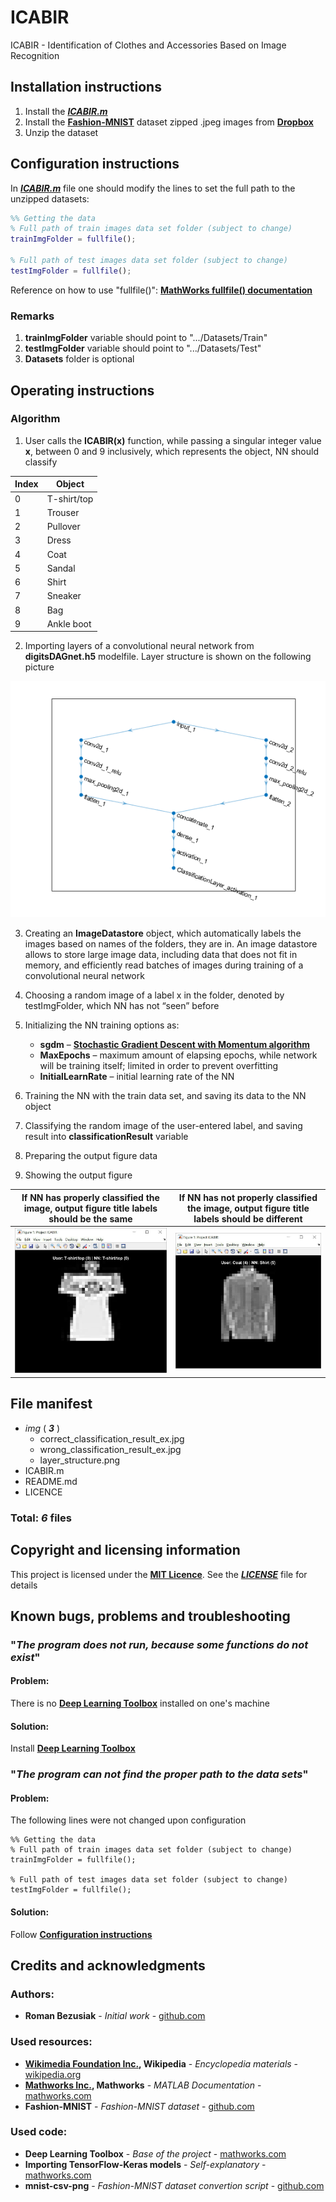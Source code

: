 # ICABIR

ICABIR - Identification of Clothes and Accessories Based on Image Recognition

## Installation instructions

1. Install the [**_ICABIR.m_**](ICABIR.m)
2. Install the [**Fashion-MNIST**](https://github.com/zalandoresearch/fashion-mnist) dataset zipped .jpeg images from [**Dropbox**](https://www.dropbox.com/s/3sddmn90pf50zi6/Datasets.zip?dl=0)
3. Unzip the dataset

## Configuration instructions

In [**_ICABIR.m_**](ICABIR.m) file one should modify the lines to set the full path to the unzipped datasets:

```m
%% Getting the data
% Full path of train images data set folder (subject to change)
trainImgFolder = fullfile();

% Full path of test images data set folder (subject to change)
testImgFolder = fullfile();
```

Reference on how to use "fullfile()": [**MathWorks fullfile() documentation**](https://se.mathworks.com/help/matlab/ref/fullfile.html)

### Remarks

1. **trainImgFolder** variable should point to ".../Datasets/Train"
2. **testImgFolder** variable should point to ".../Datasets/Test"
3. **Datasets** folder is optional

## Operating instructions

### Algorithm

1. User calls the **ICABIR(x)** function, while passing a singular integer value **x**, between 0 and 9 inclusively, which represents the object, NN should classify

Index | Object
----- | ------
0 | T-shirt/top
1 | Trouser
2 | Pullover
3 | Dress
4 | Coat
5 | Sandal
6 | Shirt
7 | Sneaker
8 | Bag
9 | Ankle boot

2. Importing layers of a convolutional neural network from **digitsDAGnet.h5** modelfile. Layer structure is shown on the following picture

![Layer structure](img/layer_structure.png)

3.	Creating an **ImageDatastore** object, which automatically labels the images based on names of the folders, they are in. An image datastore allows to store large image data, including data that does not fit in memory, and efficiently read batches of images during training of a convolutional neural network

4.	Choosing a random image of a label x in the folder, denoted by testImgFolder, which NN has not “seen” before

5.	Initializing the NN training options as:
    - **sgdm** – [**Stochastic Gradient Descent with Momentum algorithm**](https://en.wikipedia.org/wiki/Stochastic_gradient_descent)
    - **MaxEpochs** – maximum amount of elapsing epochs, while network will be training itself; limited in order to prevent overfitting
    - **InitialLearnRate** – initial learning rate of the NN
6.	Training the NN with the train data set, and saving its data to the NN object
7.	Classifying the random image of the user-entered label, and saving result into **classificationResult** variable
8.	Preparing the output figure data
9.	Showing the output figure

If NN has properly classified the image, output figure title labels should be the same | If NN has not properly classified the image, output figure title labels should be different
-------------------------------------------------------------------------------------- | -------------------------------------------------------------------------------------------
![Correct result](img/correct_classification_result_ex.jpg) | ![Incorrect result](img/incorrect_classification_result_ex.jpg)

## File manifest

- _img_ ( **_3_** )
	- correct_classification_result_ex.jpg
	- wrong_classification_result_ex.jpg
	- layer_structure.png
- ICABIR.m
- README.md
- LICENCE

### Total: **_6_** files

## Copyright and licensing information

This project is licensed under the [**MIT Licence**](https://en.wikipedia.org/wiki/MIT_License). 
See the [**_LICENSE_**](LICENSE) file for details

## Known bugs, problems and troubleshooting

### "_The program does not run, because some functions do not exist_"

#### Problem:
	
There is no [**Deep Learning Toolbox**](https://se.mathworks.com/products/deep-learning.html) installed on one's machine

#### Solution:

Install [**Deep Learning Toolbox**](https://se.mathworks.com/products/deep-learning.html)

### "_The program can not find the proper path to the data sets_"

#### Problem:
	
The following lines were not changed upon configuration

```
%% Getting the data
% Full path of train images data set folder (subject to change)
trainImgFolder = fullfile();

% Full path of test images data set folder (subject to change)
testImgFolder = fullfile();
```

#### Solution:

Follow [**Configuration instructions**](https://github.com/roman-bezusiak/ICABIR#configuration-instructions)

## Credits and acknowledgments

### Authors:
- **Roman Bezusiak** - _Initial work_ - [github.com](https://github.com/roman-bezusiak)

### Used resources:
- **[Wikimedia Foundation Inc.](https://wikimediafoundation.org/wiki/Home), Wikipedia** - _Encyclopedia materials_ - [wikipedia.org](https://www.wikipedia.org/)
- **[Mathworks Inc.](https://se.mathworks.com/), Mathworks** - _MATLAB Documentation_ - [mathworks.com](https://se.mathworks.com/help/)
- **Fashion-MNIST** - _Fashion-MNIST dataset_ - [github.com](https://github.com/zalandoresearch/fashion-mnist)

### Used code:
- **Deep Learning Toolbox** - _Base of the project_ - [mathworks.com](https://se.mathworks.com/products/deep-learning.html)
- **Importing TensorFlow-Keras models** - _Self-explanatory_ -[mathworks.com](https://se.mathworks.com/matlabcentral/fileexchange/64649-deep-learning-toolbox-importer-for-tensorflow-keras-models)
- **mnist-csv-png** - _Fashion-MNIST dataset convertion script_ - [github.com](https://github.com/pjreddie/mnist-csv-png)
